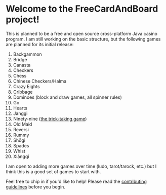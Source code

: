 # Welcome to the FreeCardAndBoard project!
This is planned to be a free and open source cross-platform Java casino program. I am still working on the basic structure, but the following games are planned for its initial release:
1. Backgammon
2. Bridge
3. Canasta
4. Checkers
5. Chess
6. Chinese Checkers/Halma
7. Crazy Eights
8. Cribbage
9. Dominoes (block and draw games, all spinner rules)
10. Go
11. Hearts
12. Janggi
13. Ninety-nine ([the trick-taking game](http://www.parlettgames.uk/oricards/ninety9.html))
14. Old Maid
15. Reversi
16. Rummy
17. Shōgi
18. Spades
19. Whist
20. Xiàngqí

I am open to adding more games over time (ludo, tarot/tarock, etc.) but I think this is a good set of games to start with.

Feel free to chip in if you'd like to help! Please read the [contributing guidelines](/CONTRIBUTING) before you begin.
